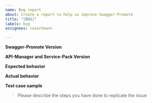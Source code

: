 ```yaml
---
name: Bug report
about: Create a report to help us improve Swagger-Promote
title: "[BUG]"
labels: bug
assignees: cwiechmann

---
```


**Swagger-Promote Version**


**API-Manager and Service-Pack Version**


**Expected behavior**


**Actual behavior**


**Test case sample**
> Please describe the steps you have done to replicate the issue
